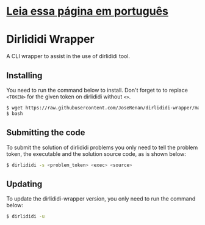 # [Leia essa página em português](https://github.com/JoseRenan/dirlididi-wrapper/blob/master/README.md)

# Dirlididi Wrapper

A CLI wrapper to assist in the use of dirlididi tool.

## Installing

You need to run the command below to install. Don't forget to to replace `<TOKEN>` for the given token on dirlididi without `<>`.

```sh
$ wget https://raw.githubusercontent.com/JoseRenan/dirlididi-wrapper/master/dirlididi-wrapper.py && (python dirlididi-wrapper.py -i <TOKEN>; rm dirlididi-wrapper.py)
$ bash
```

## Submitting the code

To submit the solution of dirlididi problems you only need to tell the problem token, the executable and the solution source code, as is shown below:

```sh
$ dirlididi -s <problem_token> <exec> <source>
```

## Updating

To update the dirlididi-wrapper version, you only need to run the command below:

```sh
$ dirlididi -u
```
